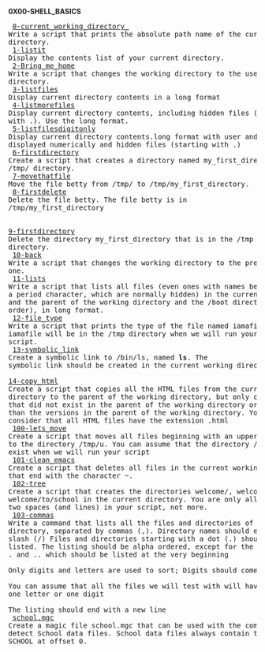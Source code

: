 **0X00-SHELL_BASICS** <br/> <pre>
[0-current_working_directory_](https://github.com/brianblue05/alx-system_engineering-devops/blob/master/0x00-shell_basics/0-current_working_directory)  Write a script that prints the absolute path name of the current working directory. <br/>
[1-listit](https://github.com/brianblue05/alx-system_engineering-devops/blob/master/0x00-shell_basics/1-listit)                   Display the contents list of your current directory.<br/>
[2-Bring_me_home](https://github.com/brianblue05/alx-system_engineering-devops/blob/master/0x00-shell_basics/2-bring_me_home)           Write a script that changes the working directory to the user’s home directory.<br/>
[3-listfiles](https://github.com/brianblue05/alx-system_engineering-devops/blob/master/0x00-shell_basics/3-listfiles)               Display current directory contents in a long format</br>
[4-listmorefiles](https://github.com/brianblue05/alx-system_engineering-devops/blob/master/0x00-shell_basics/4-listmorefiles)         Display current directory contents, including hidden files (starting with .). Use the long format.<br/>
[5-listfilesdigitonly](https://github.com/brianblue05/alx-system_engineering-devops/blob/master/0x00-shell_basics/5-listfilesdigitonly)   Display current directory contents.long format with user and group IDs displayed numerically and hidden files (starting with .)</br>
[6-firstdirectory](https://github.com/brianblue05/alx-system_engineering-devops/blob/master/0x00-shell_basics/6-firstdirectory)         Create a script that creates a directory named my_first_directory in the /tmp/ directory.<br/>
[7-movethatfile](https://github.com/brianblue05/alx-system_engineering-devops/blob/master/0x00-shell_basics/7-movethatfile)           Move the file betty from /tmp/ to /tmp/my_first_directory.<br/>
[8-firstdelete](https://github.com/brianblue05/alx-system_engineering-devops/blob/master/0x00-shell_basics/8-firstdelete)             Delete the file betty. The file betty is in /tmp/my_first_directory<br/>                                      
[9-firstdirectory](https://github.com/brianblue05/alx-system_engineering-devops/blob/master/0x00-shell_basics/9-firstdirdeletion)         Delete the directory my_first_directory that is in the /tmp directory.<br/>
[10-back](https://github.com/brianblue05/alx-system_engineering-devops/blob/master/0x00-shell_basics/10-back)                   Write a script that changes the working directory to the previous one.<br/>
[11-lists](https://github.com/brianblue05/alx-system_engineering-devops/blob/master/0x00-shell_basics/11-lists)                 Write a script that lists all files (even ones with names beginning with a period character, which are normally hidden) in the current directory and the parent of the working directory and the /boot directory (in this order), in long format.<br/>
[12-file_type](https://github.com/brianblue05/alx-system_engineering-devops/blob/master/0x00-shell_basics/12-file_type)           Write a script that prints the type of the file named iamafile. The file iamafile will be in the /tmp directory when we will run your script.<br/>
[13-symbolic_link](https://github.com/brianblue05/alx-system_engineering-devops/blob/master/0x00-shell_basics/13-symbolic_link)     Create a symbolic link to /bin/ls, named __ls__. The symbolic link should be created in the current working directory.<br/>
[14-copy_html](https://github.com/brianblue05/alx-system_engineering-devops/blob/master/0x00-shell_basics/14-copy_html)           Create a script that copies all the HTML files from the current working directory to the parent of the working directory, but only copy files that did not exist in the parent of the working directory or were newer than the versions in the parent of the working directory. You can consider that all HTML files have the extension .html<br/>
[100-lets_move](https://github.com/brianblue05/alx-system_engineering-devops/blob/master/0x00-shell_basics/100-lets_move)          Create a script that moves all files beginning with an uppercase letter to the directory /tmp/u. You can assume that the directory /tmp/u will exist when we will run your script<br/>
[101-clean_emacs](https://github.com/brianblue05/alx-system_engineering-devops/blob/master/0x00-shell_basics/101-clean_emacs)       Create a script that deletes all files in the current working directory that end with the character ~.<br/>
[102-tree](https://github.com/brianblue05/alx-system_engineering-devops/blob/master/0x00-shell_basics/102-tree)               Create a script that creates the directories welcome/, welcome/to/ and welcome/to/school in the current directory. You are only allowed to use two spaces (and lines) in your script, not more.<br/> 
[103-commas](https://github.com/brianblue05/alx-system_engineering-devops/blob/master/0x00-shell_basics/103-commas)             Write a command that lists all the files and directories of the current directory, separated by commas (,). Directory names should end with a slash (/)
Files and directories starting with a dot (.) should be listed.
The listing should be alpha ordered, except for the directories . and .. which should be listed at the very beginning                             
Only digits and letters are used to sort; Digits should come first                                                                         
You can assume that all the files we will test with will have at least one letter or one digit                                                         
The listing should end with a new line<br/>
[school.mgc](https://github.com/brianblue05/alx-system_engineering-devops/blob/master/0x00-shell_basics/school.mgc)               Create a magic file school.mgc that can be used with the command file to detect School data files. School data files always contain the string SCHOOL at offset 0.
